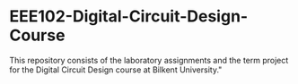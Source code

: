 # EEE102-Digital-Circuit-Design-Course
This repository consists of the laboratory assignments and the term project for the Digital Circuit Design course at Bilkent University."
